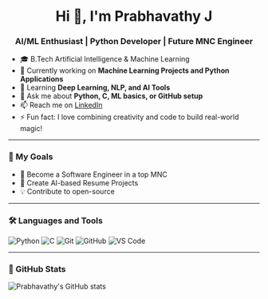 <h1 align="center">Hi 👋, I'm Prabhavathy J</h1>
<h3 align="center">AI/ML Enthusiast | Python Developer | Future MNC Engineer</h3>

- 🎓 B.Tech Artificial Intelligence & Machine Learning  
- 🔭 Currently working on **Machine Learning Projects and Python Applications**  
- 🌱 Learning **Deep Learning, NLP, and AI Tools**  
- 💬 Ask me about **Python, C, ML basics, or GitHub setup**  
- 📫 Reach me on [LinkedIn](https://www.linkedin.com/in/prabhavathy-jayakumar)  
- ⚡ Fun fact: I love combining creativity and code to build real-world magic!

---

### 💼 My Goals
- 🌟 Become a Software Engineer in a top MNC  
- 🤖 Create AI-based Resume Projects  
- 💡 Contribute to open-source

---

### 🛠️ Languages and Tools
![Python](https://img.shields.io/badge/-Python-333333?style=flat&logo=python)
![C](https://img.shields.io/badge/-C-333333?style=flat&logo=c)
![Git](https://img.shields.io/badge/-Git-333333?style=flat&logo=git)
![GitHub](https://img.shields.io/badge/-GitHub-333333?style=flat&logo=github)
![VS Code](https://img.shields.io/badge/-VSCode-333333?style=flat&logo=visual-studio-code)

---

### 📌 GitHub Stats
![Prabhavathy's GitHub stats](https://github-readme-stats.vercel.app/api?username=prabhavathyjayakumar&show_icons=true&theme=radical)
